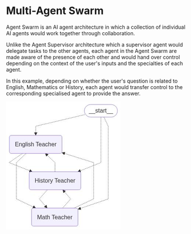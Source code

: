 # Multi-Agent Swarm

Agent Swarm is an AI agent architecture in which a collection of individual AI agents would work together through collaboration.

Unlike the Agent Supervisor architecture which a supervisor agent would delegate tasks to the other agents, each agent in the Agent Swarm are made aware of the presence of each other and would hand over control depending on the context of the user's inputs and the specialties of each agent.

In this example, depending on whether the user's question is related to English, Mathematics or History, each agent would transfer control to the corresponding specialised agent to provide the answer.

![agent_swarm](https://github.com/tonytsoi/agent_swarm/blob/main/agent_swarm.jpg?raw=true)
